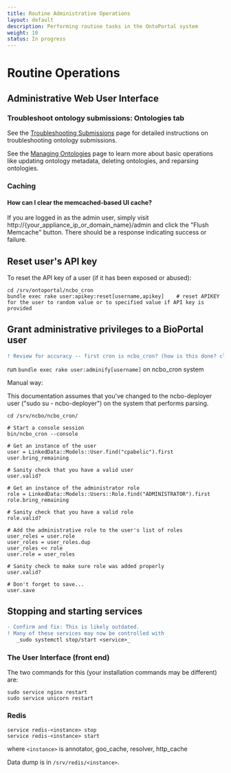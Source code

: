 ```yaml
---
title: Routine Administrative Operations
layout: default
description: Performing routine tasks in the OntoPortal system
weight: 10
status: In progress
---
```


# Routine Operations

## Administrative Web User Interface

### Troubleshoot ontology submissions: Ontologies tab

See the [Troubleshooting Submissions](../../ontologies/troubleshooting_submissions) page
for detailed instructions on troubleshooting ontology submissions.

See the [Managing Ontologies](../../ontologies/managing_ontologies) page 
to learn more about basic operations like updating ontology metadata, deleting ontologies,
and reparsing ontologies.

### Caching

#### How can I clear the memcached-based UI cache?

If you are logged in as the admin user, simply visit http://{your_appliance_ip_or_domain_name}/admin and click the "Flush Memcache" button. There should be a response indicating success or failure.

## Reset user's API key

To reset the API key of a user (if it has been exposed or abused):
```
cd /srv/ontoportal/ncbo_cron
bundle exec rake user:apikey:reset[username,apikey]    # reset APIKEY for the user to random value or to specified value if API key is provided
```

## Grant administrative privileges to a BioPortal user

```diff
! Review for accuracy -- first cron is ncbo_cron? (how is this done? clarify language?)
```

run `bundle exec rake user:adminify[username]` on ncbo_cron system

Manual way:

This documentation assumes that you've changed to the ncbo-deployer user ("sudo su - ncbo-deployer") on the system that performs parsing.

```
cd /srv/ncbo/ncbo_cron/

# Start a console session
bin/ncbo_cron --console

# Get an instance of the user
user = LinkedData::Models::User.find("cpabelic").first
user.bring_remaining

# Sanity check that you have a valid user
user.valid?

# Get an instance of the administrator role
role = LinkedData::Models::Users::Role.find("ADMINISTRATOR").first
role.bring_remaining

# Sanity check that you have a valid role
role.valid?

# Add the administrative role to the user's list of roles
user_roles = user.role
user_roles = user_roles.dup
user_roles << role
user.role = user_roles

# Sanity check to make sure role was added properly
user.valid?

# Don't forget to save...
user.save
```

## Stopping and starting services

```diff
- Confirm and fix: This is likely outdated.
! Many of these services may now be controlled with 
   _sudo systemctl stop/start <service>_
```

### The User Interface (front end)

The two commands for this (your installation commands may be different) are:

```
sudo service nginx restart
sudo service unicorn restart
```

### Redis

```
service redis-<instance> stop
service redis-<instance> start
```
where `<instance>` is annotator, goo_cache, resolver, http_cache

Data dump is in `/srv/redis/<instance>`.











